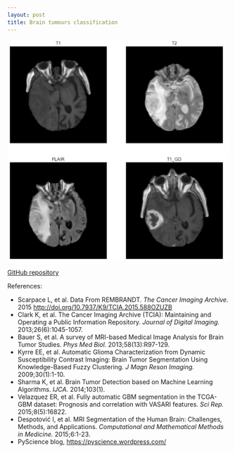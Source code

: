 ```yaml
---
layout: post
title: Brain tumours classification
---
```


<img src='../assets/img/Capstone/4 seq screenshot.001.jpeg'>

[GitHub repository](https://github.com/ChloePont/Brain_tumour_classification_project)

References:
* Scarpace L, et al. Data From REMBRANDT. *The Cancer Imaging Archive.* 2015 http://doi.org/10.7937/K9/TCIA.2015.588OZUZB  
* Clark K, et al. The Cancer Imaging Archive (TCIA): Maintaining and Operating a Public Information Repository. *Journal of Digital Imaging.* 2013;26(6):1045-1057.
* Bauer S, et al. A survey of MRI-based Medical Image Analysis for Brain Tumor Studies. *Phys Med Biol.* 2013;58(13):R97-129.
* Kyrre EE, et al. Automatic Glioma Characterization from Dynamic Susceptibility Contrast Imaging: Brain Tumor Segmentation Using Knowledge-Based Fuzzy Clustering. *J Magn Reson Imaging.* 2009;30(1):1-10.
* Sharma K, et al. Brain Tumor Detection based on Machine Learning Algorithms. *IJCA.* 2014;103(1).
* Velazquez ER, et al. Fully automatic GBM segmentation in the TCGA-GBM dataset: Prognosis and correlation with VASARI features. *Sci Rep.* 2015;8(5):16822.
* Despotović I, et al. MRI Segmentation of the Human Brain: Challenges, Methods, and Applications. *Computational and Mathematical Methods in Medicine.* 2015;6:1-23.
* PyScience blog, https://pyscience.wordpress.com/
